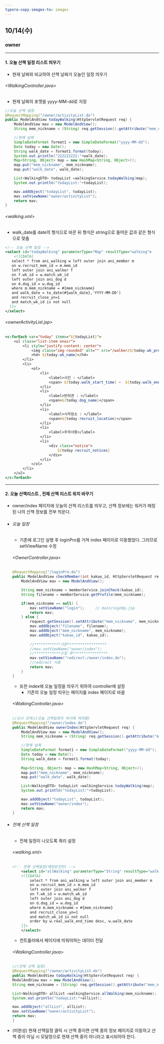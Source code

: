 ```yaml
---
typora-copy-images-to: images
---
```


## 10/14(수)  

### owner

------------

#### 1. 오늘 산책 일정 리스트 띄우기

- 현재 날짜와 비교하여 산책 날짜가 오늘인 일정 띄우기



###### <WalkingController.java>

- 현재 날짜의 포맷을 yyyy-MM-dd로 지정

```java
//오늘 산책 일정
@RequestMapping("/owner/activityList.do")
public ModelAndView todayWalking(HttpServletRequest req) {
    ModelAndView mav = new ModelAndView();
    String mem_nickname = (String) req.getSession().getAttribute("mem_nickname");

    //현재 날짜
    SimpleDateFormat format1 = new SimpleDateFormat("yyyy-MM-dd");
    Date today = new Date();
    String walk_date = format1.format(today);
    System.out.println("222222222:"+walk_date);
    Map<String, Object> map = new HashMap<String, Object>();
    map.put("mem_nickname", mem_nickname);
    map.put("walk_date", walk_date);

    List<WalkingDTO> todayList =walkingService.todayWalking(map);
    System.out.println("todayList:"+todayList);

    mav.addObject("todayList", todayList);
    mav.setViewName("owner/activityList");
    return mav;
}
```



###### <walking.xml>

- walk_date를 date의 형식으로 바꾼 뒤 형식은 string으로 들어온 값과 같은 형식으로 맞춤

```xml
<!-- 오늘 산책 일정 -->
<select id="todayWalking" parameterType="Map" resultType="walking">
    <![CDATA[
   select * from ani_walking w left outer join ani_member m
   on w.recruit_mem_id = m.mem_id
   left outer join ani_walker f
   on f.wk_id = w.match_wk_id 
   left outer join ani_dog d
   on d.dog_id = w.dog_id
   where m.mem_nickname = #{mem_nickname} 
   and walk_date = to_date(#{walk_date},'YYYY-MM-DD')
   and recruit_close_yn=1
   and match_wk_id is not null
  ]]>
</select>
```



###### <ownerActivityList.jsp>

```jsp
<c:forEach var="today" items="${todayList}">
    <ul class="list-item onair">
        <li style="justify-content: center">
            <img class="img-rounded" alt="" src="/walker/${today.wk_profile_img1}">
            <h4> ${today.wk_name}</h4>
        </li>
        <li>
            <ol>
                <li>
                    <label>시간 : </label>
                    <span> ${today.walk_start_time} ~  ${today.walk_end_time}</span>
                </li>
                <li>
                    <label>반려견 : </label>
                    <span>${today.dog_name}</span>
                </li>
                <li>
                    <label>시작장소 : </label>
                    <span>${today.recruit_location}</span>
                </li>
                <li>
                    <label>주의사항</label>
                </li>
                <li>
                    <div class="notice">
                        ${today.recruit_notices}
                    </div>
                </li>
            </ol>
        </li>
    </ul>
</c:forEach>
```



--------------

#### 2. 오늘 산책리스트 , 전체 산책 리스트 위치 바꾸기

- owner/index 페이지에 오늘의 산책 리스트를 띄우고, 산책 정보에는 워커가 매칭된 나의 산책 정보를 전부 띄운다.

- ###### 오늘 일정

  - 기존에 로그인 실행 후 loginPro를 거쳐 index 페이지로 이동했었다. 그러므로 setViewName 수정

  ###### <OwnerController.java>

  ```java
  @RequestMapping("/loginPro.do")
  public ModelAndView checkMember(int kakao_id, HttpServletRequest request) {
      ModelAndView mav = new ModelAndView();
  
      String mem_nickname = memberService.joinCheck(kakao_id);
      String filename = memberService.getProfile(mem_nickname);
  
      if(mem_nickname == null) {
          mav.setViewName("login");		// main/signUp.jsp
          return mav;
      } else {
          request.getSession().setAttribute("mem_nickname", mem_nickname);
          mav.addObject("filename", filename);
          mav.addObject("mem_nickname", mem_nickname);
          mav.addObject("kakao_id", kakao_id);
          
          //************기존******************
          //mav.setViewName("owner/index");
          //************수정 후****************
          mav.setViewName("redirect:/owner/index.do");
          //redirect 사용
          return mav;
      }			
  }
  ```

  

  - 또한 index에 오늘 일정을 띄우기 위하여 controller에 설정
    - 기존의 오늘 일정 띄우는 페이지를 index 페이지로 바꿈

  ###### <WalkingController.java>

  ```java
  //오너 인덱스(오늘 산책일정이 여기에 떠야함)
  @RequestMapping("/owner/index.do")
  public ModelAndView ownerIndex(HttpServletRequest req) {
      ModelAndView mav = new ModelAndView();
      String mem_nickname = (String) req.getSession().getAttribute("mem_nickname");
  
      //현재 날짜
      SimpleDateFormat format1 = new SimpleDateFormat("yyyy-MM-dd");
      Date today = new Date();
      String walk_date = format1.format(today);
      
      Map<String, Object> map = new HashMap<String, Object>();
      map.put("mem_nickname", mem_nickname);
      map.put("walk_date", walk_date);
  
      List<WalkingDTO> todayList =walkingService.todayWalking(map);
      System.out.println("todayList:"+todayList);
  
      mav.addObject("todayList", todayList);
      mav.setViewName("owner/index");
      return mav;
  }
  ```



- ###### 전체 산책 일정

  - 전체 일정이 나오도록 쿼리 설정

  ###### <walking.xml>

  ```xml
  <!-- 전체 산책일정(매칭된것만) -->
      <select id="allWalking" parameterType="String" resultType="walking">
      <![CDATA[
          select * from ani_walking w left outer join ani_member m
          on w.recruit_mem_id = m.mem_id
          left outer join ani_walker f
          on f.wk_id = w.match_wk_id 
          left outer join ani_dog d
          on d.dog_id = w.dog_id
          where m.mem_nickname = #{mem_nickname} 
          and recruit_close_yn=1
          and match_wk_id is not null
          order by w.real_walk_end_time desc, w.walk_date 
      ]]>
      </select>
  ```

  

  - 컨트롤러에서 페이지에 띄워야하는 데이터 전달

  ###### <WalkingController.java>

  ```java
  //(전체 산책 일정)
  @RequestMapping("/owner/activityList.do")
  public ModelAndView todayWalking(HttpServletRequest req) {
  ModelAndView mav = new ModelAndView();
  String mem_nickname = (String) req.getSession().getAttribute("mem_nickname");
  
  List<WalkingDTO> allList =walkingService.allWalking(mem_nickname);
  System.out.println("todayList:"+allList);
  
  mav.addObject("allList", allList);
  mav.setViewName("owner/activityList");
  return mav;
  }
  ```



- (미완성) 현재 산책일정 클릭 시 산책 중이면 산책 중의 정보 페이지로 이동하고 산책 중이 아닐 시 모달창으로 현재 산책 중이 아니라고 표시되어야 한다.





